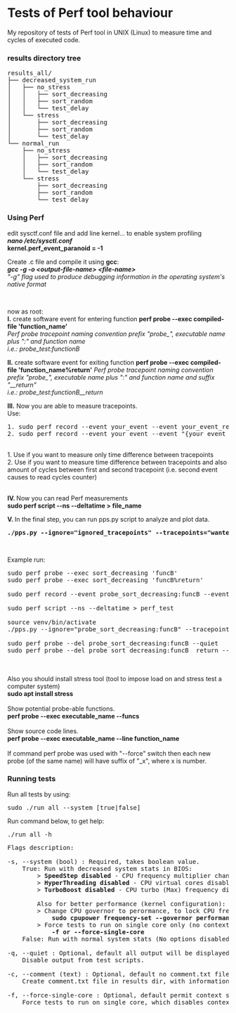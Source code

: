 # Tests of Perf tool behaviour



My repository of tests of Perf tool in UNIX (Linux) to measure time and cycles of executed code.



### results directory tree
<pre>
results_all/   
├── decreased_system_run    
│   ├── no_stress   
│   │   ├── sort_decreasing  
│   │   ├── sort_random   
│   │   └── test_delay   
│   └── stress   
│       ├── sort_decreasing   
│       ├── sort_random   
│       └── test_delay   
└── normal_run   
    ├── no_stress   
    │   ├── sort_decreasing   
    │   ├── sort_random   
    │   └── test_delay   
    └── stress   
        ├── sort_decreasing   
        ├── sort_random   
        └── test_delay   
</pre>

### Using Perf

<p>
edit sysctf.conf file and add line kernel... to enable system profiling <br>
<b><i>nano /etc/sysctl.conf </i></b><br>
<b>kernel.perf_event_paranoid = -1</b>

<br>

Create .c file and compile it using <b>gcc</b>: <br>
<b><i>gcc -g -o \<output-file-name\> \<file-name\></i></b> <br>
<i>"-g" flag used to produce debugging information in the operating system's native format</i>

<br>

now as root: <br>
<b>I.</b> create software event for entering function <b>perf probe --exec compiled-file 'function_name'</b> <br>
<i>Perf probe tracepoint naming convention prefix "probe_", executable name plus ":" and function name <br>i.e.: probe_test:functionB</i>
        
<b>II.</b> create software event for exiting function <b>perf probe --exec compiled-file 'function_name%return'</b>
<i>Perf probe tracepoint naming convention prefix "probe_", executable name plus ":" and function name and suffix "__return" <br>i.e.: probe_test:functionB__return</i>
<br>

<b>III.</b> Now you are able to measure tracepoints. <br>
Use:<br>
<pre>
1. sudo perf record --event your_event --event your_event_ret executable
2. sudo perf record --event your_event --event "{your_event_ret,cycles:u}:S" executable
</pre>
<br>
1. Use if you want to measure only time difference between tracepoints <br>
2. Use if you want to measure time difference between tracepoints and also amount of cycles between first and second tracepoint (i.e. second event causes to read cycles counter) <br><br>

<b>IV. </b> Now you can read Perf measurements <br>
<b>sudo perf script --ns --deltatime > file_name</b>
<br>

<b>V. </b> In the final step, you can run pps.py script to analyze and plot data. <br>
<pre><b>./pps.py --ignore="ignored_tracepoints" --tracepoints="wanted_tracepoints" --file file_name_fro_perf_script --stress true_or_false --date date_time</b></pre>
<br>

Example run:
<pre>
sudo perf probe --exec sort_decreasing 'funcB'
sudo perf probe --exec sort_decreasing 'funcB%return'

sudo perf record --event probe_sort_decreasing:funcB --event "{probe_sort_decreasing:funcB__return,cycles:U}:S" sort_decreasing

sudo perf script --ns --deltatime > perf_test

source venv/bin/activate
./pps.py --ignore="probe_sort_decreasing:funcB" --tracepoints="probe_sort_decreasing:funcB__return, cycles:U" --file perf_test --stress false --date 121212_010101

sudo perf probe --del probe_sort_decreasing:funcB --quiet
sudo perf probe --del probe_sort_decreasing:funcB__return --quiet
</pre>

<br><br>
Also you should install stress tool (tool to impose load on and stress test a computer system) <br>
<b>sudo apt install stress</b> <br><br>
Show potential probe-able functions. <br>
<b>perf probe --exec executable_name --funcs</b> <br><br>
Show source code lines. <br>
<b>perf probe --exec executable_name --line function_name</b> <br><br>
If command perf probe was used with "-\-force" switch then each new probe (of the same name) will have suffix of "_x", where x is number.

</p>

### Running tests

<p>
Run all tests by using:
<pre>
sudo ./run_all --system [true|false] 
</pre>
Run command below, to get help:
<pre>
./run_all -h
</pre>

<pre>
Flags description:

-s, --system (bool) : Required, takes boolean value.
	True: Run with decreased system stats in BIOS:
		> <b>SpeedStep disabled</b> - CPU frequency multiplier change disabled
		> <b>HyperThreading disabled</b> - CPU virtual cores disabled, only phisical cores
		> <b>TurboBoost disabled</b> - CPU turbo (Max) frequency disabled
		
		Also for better performance (kernel configuration):
		> Change CPU governor to perormance, to lock CPU frequency in constant (high) value, using:
			<b>sudo cpupower frequency-set --governor performance</b>
		> Force tests to run on single core only (no context switching) using flag: 
			<b>-f or --force-single-core</b>
	False: Run with normal system stats (No options disabled in BIOS)
		
-q, --quiet : Optional, default all output will be displayed.
	Disable output from test scripts.
	
-c, --comment (text) : Optional, default no comment.txt file generated.
	Create comment.txt file in results dir, with informations about how script been called, and comment itself
	
-f, --force-single-core : Optional, default permit context switching.
	Force tests to run on single core, which disables context switching between other CPU which positively affects measurements (less noise)
	
</pre>

</p>